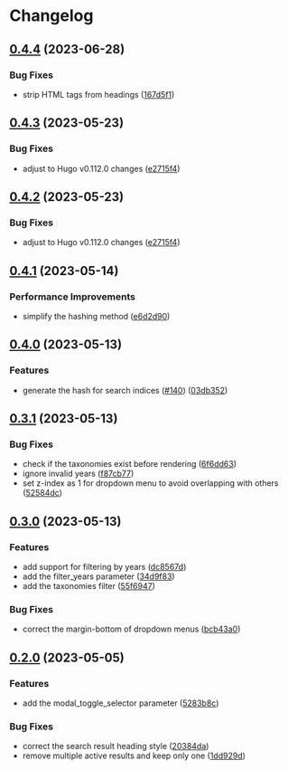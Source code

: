 # Changelog

## [0.4.4](https://github.com/hugomods/search/compare/v0.4.3...v0.4.4) (2023-06-28)


### Bug Fixes

* strip HTML tags from headings ([167d5f1](https://github.com/hugomods/search/commit/167d5f1436c158bb944055d6882f79fefe5afaac))

## [0.4.3](https://github.com/hugomods/search/compare/v0.4.2...v0.4.3) (2023-05-23)


### Bug Fixes

* adjust to Hugo v0.112.0 changes ([e2715f4](https://github.com/hugomods/search/commit/e2715f4bc05fe9f9822cd839c6d0ca9523ca2760))

## [0.4.2](https://github.com/hugomods/search/compare/v0.4.1...v0.4.2) (2023-05-23)


### Bug Fixes

* adjust to Hugo v0.112.0 changes ([e2715f4](https://github.com/hugomods/search/commit/e2715f4bc05fe9f9822cd839c6d0ca9523ca2760))

## [0.4.1](https://github.com/hugomods/search/compare/v0.4.0...v0.4.1) (2023-05-14)


### Performance Improvements

* simplify the hashing method ([e6d2d90](https://github.com/hugomods/search/commit/e6d2d90a1b52079262d1543dffa4046ab17ee1df))

## [0.4.0](https://github.com/hugomods/search/compare/v0.3.1...v0.4.0) (2023-05-13)


### Features

* generate the hash for search indices ([#140](https://github.com/hugomods/search/issues/140)) ([03db352](https://github.com/hugomods/search/commit/03db352944287a788450af84a153578d4be547b5))

## [0.3.1](https://github.com/hugomods/search/compare/v0.3.0...v0.3.1) (2023-05-13)


### Bug Fixes

* check if the taxonomies exist before rendering ([6f6dd63](https://github.com/hugomods/search/commit/6f6dd63ce22f2bcbb88f12fd65626d5dea0f7268))
* ignore invalid years ([f87cb77](https://github.com/hugomods/search/commit/f87cb7748411f6fa4236f7867d3b9ae3403a1408))
* set z-index as 1 for dropdown menu to avoid overlapping with others ([52584dc](https://github.com/hugomods/search/commit/52584dce1368edeecfbc5280586f1a74d1cdca57))

## [0.3.0](https://github.com/hugomods/search/compare/v0.2.1...v0.3.0) (2023-05-13)


### Features

* add support for filtering by years ([dc8567d](https://github.com/hugomods/search/commit/dc8567db62760c7ccdf75716606e7751578e2931))
* add the filter_years parameter ([34d9f83](https://github.com/hugomods/search/commit/34d9f833bbdec89f1f435d1a3ef342f41c70ed88))
* add the taxonomies filter ([55f6947](https://github.com/hugomods/search/commit/55f69473afbfd5817efb31b5147130ec3a176dcc))


### Bug Fixes

* correct the margin-bottom of dropdown menus ([bcb43a0](https://github.com/hugomods/search/commit/bcb43a0d1fa5ff20fbcef6bceb13a9ab56eef317))

## [0.2.0](https://github.com/hugomods/search/compare/v0.1.2...v0.2.0) (2023-05-05)


### Features

* add the modal_toggle_selector parameter ([5283b8c](https://github.com/hugomods/search/commit/5283b8c5c201d0e2cd2a3098327830b34614b5cb))


### Bug Fixes

* correct the search result heading style ([20384da](https://github.com/hugomods/search/commit/20384da8ffb7e6d67eb6fe82b2c4ff79a2a01c98))
* remove multiple active results and keep only one ([1dd929d](https://github.com/hugomods/search/commit/1dd929d426eb1a65510ad1836fca4cae53fb1b24))
